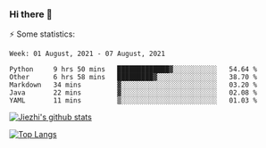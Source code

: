 ### Hi there 👋

⚡ Some statistics:

<!--START_SECTION:waka-->
```text
Week: 01 August, 2021 - 07 August, 2021

Python     9 hrs 50 mins   █████████████▓░░░░░░░░░░░   54.64 % 
Other      6 hrs 58 mins   █████████▓░░░░░░░░░░░░░░░   38.70 % 
Markdown   34 mins         ▓░░░░░░░░░░░░░░░░░░░░░░░░   03.20 % 
Java       22 mins         ▓░░░░░░░░░░░░░░░░░░░░░░░░   02.08 % 
YAML       11 mins         ▒░░░░░░░░░░░░░░░░░░░░░░░░   01.03 % 
```
<!--END_SECTION:waka-->

[![Jiezhi's github stats](https://github-readme-stats.vercel.app/api?username=Jiezhi&show_icons=true)](https://github.com/Jiezhi/github-readme-stats)

[![Top Langs](https://github-readme-stats.vercel.app/api/top-langs/?username=Jiezhi&hide=javascript,html)](https://github.com/Jiezhi/github-readme-stats)
<!--
**Jiezhi/Jiezhi** is a ✨ _special_ ✨ repository because its `README.md` (this file) appears on your GitHub profile.

Here are some ideas to get you started:

- 🔭 I’m currently working on ...
- 🌱 I’m currently learning ...
- 👯 I’m looking to collaborate on ...
- 🤔 I’m looking for help with ...
- 💬 Ask me about ...
- 📫 How to reach me: ...
- 😄 Pronouns: ...
- ⚡ Fun fact: ...
-->


